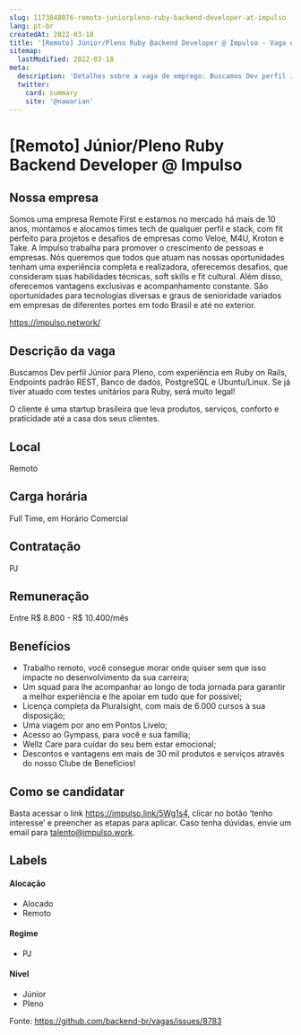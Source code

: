 ```yaml
---
slug: 1173848076-remoto-juniorpleno-ruby-backend-developer-at-impulso
lang: pt-br
createdAt: 2022-03-18
title: '[Remoto] Júnior/Pleno Ruby Backend Developer @ Impulso - Vaga de Emprego'
sitemap:
  lastModified: 2022-03-18
meta:
  description: 'Detalhes sobre a vaga de emprego: Buscamos Dev perfil Júnior para Pleno, com experiência em Ruby on Rails, Endpoints padrão REST, Banco de dados, PostgreSQL e Ubuntu/Linux. Se já tiver atuado com testes unitários para Ruby, será muito legal! O cliente é uma startup brasileira que leva produtos, serviços, conforto e praticidade até a casa dos seus clientes.'
  twitter:
    card: summary
    site: '@nawarian'
---
```


# [Remoto] Júnior/Pleno Ruby Backend Developer @ Impulso

## Nossa empresa

Somos uma empresa Remote First e estamos no mercado há mais de 10 anos, montamos e alocamos times tech de qualquer perfil e stack, com fit perfeito para projetos e desafios de empresas como Veloe, M4U, Kroton e Take. A Impulso trabalha para promover o crescimento de pessoas e empresas. Nós queremos que todos que atuam nas nossas oportunidades tenham uma experiência completa e realizadora, oferecemos desafios, que consideram suas habilidades técnicas, soft skills e fit cultural. Além disso, oferecemos vantagens exclusivas e acompanhamento constante. São oportunidades para tecnologias diversas e graus de senioridade variados em empresas de diferentes portes em todo Brasil e até no exterior.

https://impulso.network/

## Descrição da vaga

Buscamos Dev perfil Júnior para Pleno, com experiência em Ruby on Rails, Endpoints padrão REST, Banco de dados, PostgreSQL e Ubuntu/Linux.
Se já tiver atuado com testes unitários para Ruby, será muito legal!

O cliente é uma startup brasileira que leva produtos, serviços, conforto e praticidade até a casa dos seus clientes.

## Local

Remoto

## Carga horária

Full Time, em Horário Comercial

## Contratação

PJ 

## Remuneração

Entre R$ 8.800 - R$ 10.400/mês

## Benefícios

- Trabalho remoto, você consegue morar onde quiser sem que isso impacte no desenvolvimento da sua carreira; 
- Um squad para lhe acompanhar ao longo de toda jornada para garantir a melhor experiência e lhe apoiar em tudo que for possível; 
- Licença completa da Pluralsight, com mais de 6.000 cursos à sua disposição; 
- Uma viagem por ano em Pontos Livelo; 
- Acesso ao Gympass, para você e sua família; 
- Wellz Care para cuidar do seu bem estar emocional; 
-  Descontos e vantagens em mais de 30 mil produtos e serviços através do nosso Clube de Benefícios!

## Como se candidatar

Basta acessar o link https://impulso.link/5Wg1s4, clicar no botão ‘tenho interesse’ e preencher as etapas para aplicar. Caso tenha dúvidas, envie um email para talento@impulso.work.

## Labels
<!-- retire os labels que não fazem sentido à vaga -->

#### Alocação
- Alocado
- Remoto

#### Regime

- PJ

#### Nível

- Júnior
- Pleno


Fonte: https://github.com/backend-br/vagas/issues/8783